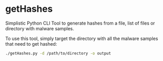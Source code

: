 # getHashes
Simplistic Python CLI Tool to generate hashes from a file, list of files or directory with malware samples.

To use this tool, simply target the directory with all the malware samples that need to get hashed:

```bash
./getHashes.py -d /path/to/directory -o output
```
